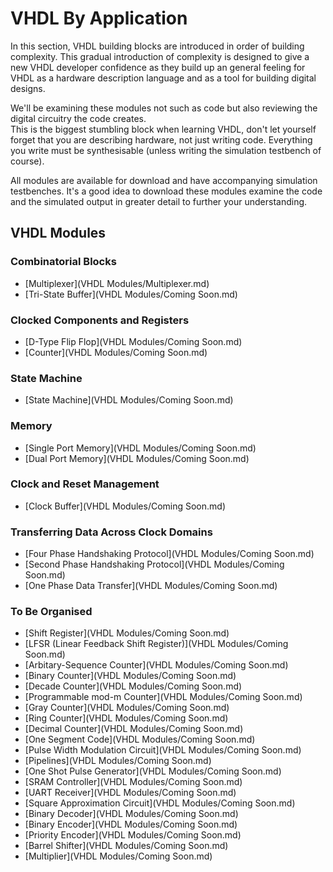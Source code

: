 # VHDL By Application

In this section, VHDL building blocks are introduced in order of building complexity.
This gradual introduction of complexity is designed to give a new VHDL developer confidence as
they build up an general feeling for VHDL as a hardware description language and as a tool
for building digital designs.

We'll be examining these modules not such as code but also reviewing the digital circuitry the code creates.  
This is the biggest stumbling block when learning VHDL, don't let yourself forget that you are describing
hardware, not just writing code.  Everything you write must be synthesisable (unless writing the simulation testbench of course).

All modules are available for download and have accompanying simulation testbenches.  It's a good idea to download these modules
examine the code and the simulated output in greater detail to further your understanding.

## VHDL Modules

### Combinatorial Blocks
* [Multiplexer](VHDL Modules/Multiplexer.md)
* [Tri-State Buffer](VHDL Modules/Coming Soon.md)

### Clocked Components and Registers
* [D-Type Flip Flop](VHDL Modules/Coming Soon.md)
* [Counter](VHDL Modules/Coming Soon.md)

### State Machine
* [State Machine](VHDL Modules/Coming Soon.md)

### Memory
* [Single Port Memory](VHDL Modules/Coming Soon.md)
* [Dual Port Memory](VHDL Modules/Coming Soon.md)

### Clock and Reset Management
* [Clock Buffer](VHDL Modules/Coming Soon.md)

### Transferring Data Across Clock Domains
* [Four Phase Handshaking Protocol](VHDL Modules/Coming Soon.md)
* [Second Phase Handshaking Protocol](VHDL Modules/Coming Soon.md)
* [One Phase Data Transfer](VHDL Modules/Coming Soon.md)

### To Be Organised
* [Shift Register](VHDL Modules/Coming Soon.md)
* [LFSR (Linear Feedback Shift Register)](VHDL Modules/Coming Soon.md)
* [Arbitary-Sequence Counter](VHDL Modules/Coming Soon.md)
* [Binary Counter](VHDL Modules/Coming Soon.md)
* [Decade Counter](VHDL Modules/Coming Soon.md)
* [Programmable mod-m Counter](VHDL Modules/Coming Soon.md)
* [Gray Counter](VHDL Modules/Coming Soon.md)
* [Ring Counter](VHDL Modules/Coming Soon.md)
* [Decimal Counter](VHDL Modules/Coming Soon.md)
* [One Segment Code](VHDL Modules/Coming Soon.md)
* [Pulse Width Modulation Circuit](VHDL Modules/Coming Soon.md)
* [Pipelines](VHDL Modules/Coming Soon.md)
* [One Shot Pulse Generator](VHDL Modules/Coming Soon.md)
* [SRAM Controller](VHDL Modules/Coming Soon.md)
* [UART Receiver](VHDL Modules/Coming Soon.md)
* [Square Approximation Circuit](VHDL Modules/Coming Soon.md)
* [Binary Decoder](VHDL Modules/Coming Soon.md)
* [Binary Encoder](VHDL Modules/Coming Soon.md)
* [Priority Encoder](VHDL Modules/Coming Soon.md)
* [Barrel Shifter](VHDL Modules/Coming Soon.md)
* [Multiplier](VHDL Modules/Coming Soon.md)

